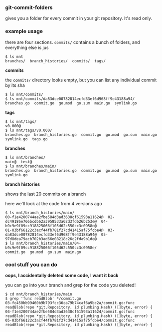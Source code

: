### git-commit-folders

gives you a folder for every commit in your git repository. It's read only.

### example usage

there are four sections. `commits/` contains a bunch of folders, and everything else is jus 

```
$ ls mnt
branches/  branch_histories/  commits/  tags/
```

**commits**

the `commits/` directory looks empty, but you can list any individual commit by its sha

```
$ ls mnt/commits/
$ ls mnt/commits/da83dce00782814ecfd33ef6d968ff9e43188a94/
branches.go  commit.go  go.mod  go.sum  main.go  symlink.go
```


**tags**

```
$ ls mnt/tags/
v0.000@
$ ls mnt/tags/v0.000/
branches.go  branch_histories.go  commit.go  go.mod  go.sum  main.go  symlink.go  tags.go
```

**branches**

```
$ ls mnt/branches/
main@  test@
$ ls mnt/branches/main/
branches.go  branch_histories.go  commit.go  go.mod  go.sum  main.go  symlink.go
```

**branch histories**

shows the last 20 commits on a branch

here we'll look at the code from 4 versions ago

```
$ ls mnt/branch_histories/main/
00-f1e4200744ae2fbe584d3ad3638cf61593a11624@  02-dc49186e766bcdb62a3958533a62d3fd626b253e@  04-b9c9e9f09cc918825066f105d62c550cc3c0958e@
01-03bf66122c3acf44fb781f27cd41415af75fcbe4@  03-da83dce00782814ecfd33ef6d968ff9e43188a94@  05-97d8dea79acb702b3ad66e08218c26c2fda9b1de@
$ ls mnt/branch_histories/main/04-b9c9e9f09cc918825066f105d62c550cc3c0958e/
commit.go  go.mod  go.sum  main.go
```

### cool stuff you can do

**oops, I accidentally deleted some code, I want it back**

you can go into your branch and grep for the code you deleted!

```
$ cd mnt/branch_histories/main
$ grep 'func readBlob' */commit.go
03-fc450bb99460b9b793fcc36ca79b74caf6a9bc2a/commit.go:func readBlob(repo *git.Repository, id plumbing.Hash) ([]byte, error) {
04-f1e4200744ae2fbe584d3ad3638cf61593a11624/commit.go:func readBlob(repo *git.Repository, id plumbing.Hash) ([]byte, error) {
05-03bf66122c3acf44fb781f27cd41415af75fcbe4/commit.go:func readBlob(repo *git.Repository, id plumbing.Hash) ([]byte, error) {
```
